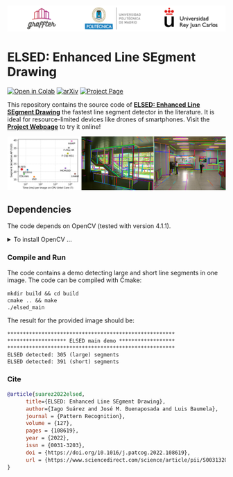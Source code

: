![Graffter Banner](images/banner.jpg)
# ELSED: Enhanced Line SEgment Drawing


[![Open in Colab](https://colab.research.google.com/assets/colab-badge.svg)](https://colab.research.google.com/github/iago-suarez/ELSED/blob/main/Python_ELSED.ipynb) [![arXiv](https://img.shields.io/badge/arXiv-2108.03144-b31b1b.svg?style=plastic)](https://arxiv.org/abs/2108.03144)  [![Project Page](https://badgen.net/badge/color/project/green?icon=awesome&label)](https://iago-suarez.com/ELSED)


This repository contains the source code of [**ELSED: Enhanced Line SEgment Drawing**](https://arxiv.org/abs/2108.03144) the fastest line segment detector in the literature. It is ideal for resource-limited devices like drones of smartphones. Visit the [**Project Webpage**](https://iago-suarez.com/ELSED) to try it online!

![Graffter header image](images/header.jpg)

## Dependencies
The code depends on OpenCV (tested with version 4.1.1).
<details> 
<summary>To install OpenCV ... </summary> In Ubuntu 18.04 compile it from sources with the following instructions:

```shell script
# Install dependencies (Ubuntu 18.04)
sudo apt-get install -y build-essential cmake git libgtk2.0-dev pkg-config libavcodec-dev libavformat-dev libswscale-dev
# Download source code
git clone https://github.com/opencv/opencv.git --branch 4.1.1 --depth 1
# Create build directory
cd opencv && mkdir build && cd build
# Generate makefiles, compile and install
cmake -D CMAKE_BUILD_TYPE=RELEASE -D CMAKE_INSTALL_PREFIX=/usr/local ..
make -j
sudo make install
```
</details>

### Compile and Run

The code contains a demo detecting large and short line segments in one image.
The code can be compiled with Cmake:

```shell script
mkdir build && cd build
cmake .. && make
./elsed_main
```

The result for the provided image should be:
```
******************************************************
******************* ELSED main demo ******************
******************************************************
ELSED detected: 305 (large) segments
ELSED detected: 391 (short) segments
```

### Cite

```bibtex
@article{suarez2022elsed,
      title={ELSED: Enhanced Line SEgment Drawing}, 
      author={Iago Suárez and José M. Buenaposada and Luis Baumela},
      journal = {Pattern Recognition},
      volume = {127},
      pages = {108619},
      year = {2022},
      issn = {0031-3203},
      doi = {https://doi.org/10.1016/j.patcog.2022.108619},
      url = {https://www.sciencedirect.com/science/article/pii/S0031320322001005}
}
```
